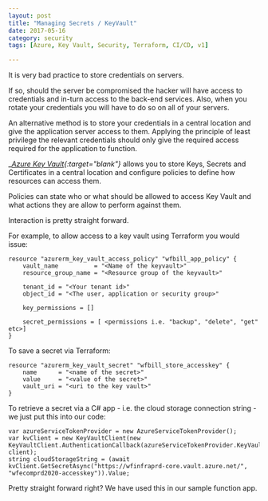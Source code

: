 ```yaml
---
layout: post
title: "Managing Secrets / KeyVault"
date: 2017-05-16
category: security
tags: [Azure, Key Vault, Security, Terraform, CI/CD, v1]

---
```

It is very bad practice to store credentials on servers.

If so, should the server be compromised the hacker will have access to credentials and in-turn access to the back-end services.  Also, when you rotate your credentials you will have to do so on all of your servers.

An alternative method is to store your credentials in a central location and give the application server access to them.  Applying the principle of least privilege the relevant credentials should only give the required access required for the application to function.

__[Azure Key Vault](https://azure.microsoft.com/en-us/services/key-vault/){:target="_blank"}__
allows you to store Keys, Secrets and Certificates in a central location and configure policies to define how resources can access them.

Policies can state who or what should be allowed to access Key Vault and what actions they are allow to perform against them.

Interaction is pretty straight forward.

For example, to allow access to a key vault using Terraform you would issue:

~~~~~~
resource "azurerm_key_vault_access_policy" "wfbill_app_policy" {
    vault_name          = "<Name of the keyvault>"
    resource_group_name = "<Resource group of the keyvault>"

    tenant_id = "<Your tenant id>"
    object_id = "<The user, application or security group>"

    key_permissions = []

    secret_permissions = [ <permissions i.e. "backup", "delete", "get" etc>]
}
~~~~~~

To save a secret via Terraform:

~~~~~~
resource "azurerm_key_vault_secret" "wfbill_store_accesskey" {
    name      = "<name of the secret>"
    value     = "<value of the secret>"
    vault_uri = "<uri to the key vault>"
}
~~~~~~

To retrieve a secret via a C# app - i.e. the cloud storage connection string - we just put this into our code:

~~~~~~
var azureServiceTokenProvider = new AzureServiceTokenProvider();
var kvClient = new KeyVaultClient(new KeyVaultClient.AuthenticationCallback(azureServiceTokenProvider.KeyVaultTokenCallback), client);
string cloudStorageString = (await kvClient.GetSecretAsync("https://wfinfraprd-core.vault.azure.net/", "wfecomprd2020-accesskey")).Value;
~~~~~~
Pretty straight forward right?  We have used this in our sample function app. 